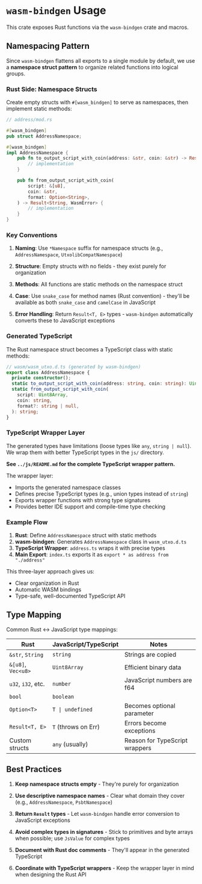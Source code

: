 # `wasm-bindgen` Usage

This crate exposes Rust functions via the `wasm-bindgen` crate and macros.

## Namespacing Pattern

Since `wasm-bindgen` flattens all exports to a single module by default, we use a **namespace struct pattern** to organize related functions into logical groups.

### Rust Side: Namespace Structs

Create empty structs with `#[wasm_bindgen]` to serve as namespaces, then implement static methods:

```rust
// address/mod.rs

#[wasm_bindgen]
pub struct AddressNamespace;

#[wasm_bindgen]
impl AddressNamespace {
    pub fn to_output_script_with_coin(address: &str, coin: &str) -> Result<Vec<u8>, WasmError> {
        // implementation
    }

    pub fn from_output_script_with_coin(
        script: &[u8],
        coin: &str,
        format: Option<String>,
    ) -> Result<String, WasmError> {
        // implementation
    }
}
```

### Key Conventions

1. **Naming**: Use `*Namespace` suffix for namespace structs (e.g., `AddressNamespace`, `UtxolibCompatNamespace`)

2. **Structure**: Empty structs with no fields - they exist purely for organization

3. **Methods**: All functions are static methods on the namespace struct

4. **Case**: Use `snake_case` for method names (Rust convention) - they'll be available as both `snake_case` and `camelCase` in JavaScript

5. **Error Handling**: Return `Result<T, E>` types - `wasm-bindgen` automatically converts these to JavaScript exceptions

### Generated TypeScript

The Rust namespace struct becomes a TypeScript class with static methods:

```typescript
// wasm/wasm_utxo.d.ts (generated by wasm-bindgen)
export class AddressNamespace {
  private constructor();
  static to_output_script_with_coin(address: string, coin: string): Uint8Array;
  static from_output_script_with_coin(
    script: Uint8Array,
    coin: string,
    format?: string | null,
  ): string;
}
```

### TypeScript Wrapper Layer

The generated types have limitations (loose types like `any`, `string | null`). We wrap them with better TypeScript types in the `js/` directory.

**See `../js/README.md` for the complete TypeScript wrapper pattern.**

The wrapper layer:

- Imports the generated namespace classes
- Defines precise TypeScript types (e.g., union types instead of `string`)
- Exports wrapper functions with strong type signatures
- Provides better IDE support and compile-time type checking

### Example Flow

1. **Rust**: Define `AddressNamespace` struct with static methods
2. **wasm-bindgen**: Generates `AddressNamespace` class in `wasm_utxo.d.ts`
3. **TypeScript Wrapper**: `address.ts` wraps it with precise types
4. **Main Export**: `index.ts` exports it as `export * as address from "./address"`

This three-layer approach gives us:

- Clear organization in Rust
- Automatic WASM bindings
- Type-safe, well-documented TypeScript API

## Type Mapping

Common Rust ↔ JavaScript type mappings:

| Rust               | JavaScript/TypeScript | Notes                          |
| ------------------ | --------------------- | ------------------------------ |
| `&str`, `String`   | `string`              | Strings are copied             |
| `&[u8]`, `Vec<u8>` | `Uint8Array`          | Efficient binary data          |
| `u32`, `i32`, etc. | `number`              | JavaScript numbers are f64     |
| `bool`             | `boolean`             |                                |
| `Option<T>`        | `T \| undefined`      | Becomes optional parameter     |
| `Result<T, E>`     | `T` (throws on Err)   | Errors become exceptions       |
| Custom structs     | `any` (usually)       | Reason for TypeScript wrappers |

## Best Practices

1. **Keep namespace structs empty** - They're purely for organization

2. **Use descriptive namespace names** - Clear what domain they cover (e.g., `AddressNamespace`, `PsbtNamespace`)

3. **Return `Result` types** - Let `wasm-bindgen` handle error conversion to JavaScript exceptions

4. **Avoid complex types in signatures** - Stick to primitives and byte arrays when possible; use `JsValue` for complex types

5. **Document with Rust doc comments** - They'll appear in the generated TypeScript

6. **Coordinate with TypeScript wrappers** - Keep the wrapper layer in mind when designing the Rust API
